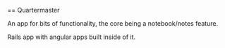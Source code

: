 == Quartermaster

An app for bits of functionality, the core being a notebook/notes feature.

Rails app with angular apps built inside of it.
